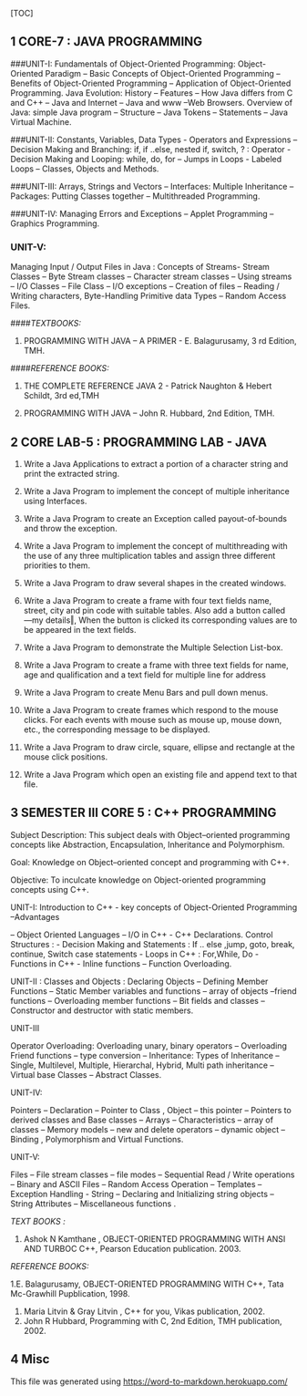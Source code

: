 

[TOC]

## 1 CORE-7 : JAVA PROGRAMMING

###UNIT-I: 
Fundamentals of Object-Oriented Programming: Object-Oriented Paradigm – Basic Concepts of Object-Oriented Programming – Benefits of Object-Oriented Programming – Application of Object-Oriented Programming. Java Evolution: History – Features – How Java differs from C and C++ – Java and Internet – Java and www –Web Browsers. Overview of Java: simple Java program – Structure – Java Tokens – Statements – Java Virtual Machine.

###UNIT-II: 
Constants, Variables, Data Types - Operators and Expressions – Decision Making and Branching: if, if ..else, nested if, switch, ? : Operator - Decision Making and Looping: while, do, for – Jumps in Loops - Labeled Loops – Classes, Objects and Methods.

###UNIT-III: 
Arrays, Strings and Vectors – Interfaces: Multiple Inheritance – Packages: Putting Classes together – Multithreaded Programming.

###UNIT-IV:
Managing Errors and Exceptions  –  Applet  Programming  –  Graphics Programming.

### UNIT-V: 
Managing Input / Output Files in Java : Concepts of Streams- Stream Classes – Byte Stream classes – Character stream classes – Using streams – I/O Classes – File Class – I/O exceptions – Creation of files – Reading / Writing characters, Byte-Handling Primitive data Types – Random Access Files.

####_TEXTBOOKS:_

1. PROGRAMMING WITH JAVA – A PRIMER - E. Balagurusamy, 3 rd Edition, TMH.

####_REFERENCE BOOKS:_

1. THE COMPLETE REFERENCE JAVA 2 - Patrick Naughton &amp; Hebert Schildt, 3rd ed,TMH

1. PROGRAMMING WITH JAVA – John R. Hubbard, 2nd Edition, TMH.



## 2 CORE LAB-5 : PROGRAMMING LAB - JAVA

1. Write a Java Applications to extract a portion of a character string and print the extracted string.

1. Write a Java Program to implement the concept of multiple inheritance using Interfaces.

1. Write a Java Program to create an Exception called payout-of-bounds and throw the exception.

1. Write a Java Program to implement the concept of multithreading with the use of any three multiplication tables and assign three different priorities to them.

1. Write a Java Program to draw several shapes in the created windows.

1. Write a Java Program to create a frame with four text fields name, street, city and pin code with suitable tables. Also add a button called ―my details‖, When the button is clicked its corresponding values are to be appeared in the text fields.

1. Write a Java Program to demonstrate the Multiple Selection List-box.

1. Write a Java Program to create a frame with three text fields for name, age and qualification and a text field for multiple line for address

1. Write a Java Program to create Menu Bars and pull down menus.

1. Write a Java Program to create frames which respond to the mouse clicks. For each events with mouse such as mouse up, mouse down, etc., the corresponding message to be displayed.

1. Write a Java Program to draw circle, square, ellipse and rectangle at the mouse click positions.

1. Write a Java Program which open an existing file and append text to that file.


## 3 SEMESTER III CORE 5 : C++ PROGRAMMING

Subject Description: This subject deals with Object–oriented programming concepts like Abstraction, Encapsulation, Inheritance and Polymorphism.

Goal: Knowledge on Object–oriented concept and programming with C++.

Objective: To inculcate knowledge on Object-oriented programming concepts using C++.

UNIT-I: Introduction to C++ - key concepts  of Object-Oriented Programming –Advantages

– Object Oriented Languages – I/O in C++ - C++ Declarations. Control Structures : - Decision Making and Statements : If .. else ,jump, goto, break, continue, Switch case statements - Loops in C++ : For,While, Do - Functions in C++ - Inline functions – Function Overloading.

UNIT-II : Classes and Objects : Declaring Objects – Defining Member Functions – Static Member variables and functions – array of objects –friend functions – Overloading member functions – Bit fields and classes – Constructor and destructor with static members.

UNIT-III

Operator Overloading: Overloading unary, binary operators – Overloading Friend functions – type conversion – Inheritance: Types of Inheritance – Single, Multilevel, Multiple, Hierarchal, Hybrid, Multi path inheritance – Virtual base Classes – Abstract Classes.

UNIT-IV:

Pointers – Declaration – Pointer to Class , Object – this pointer – Pointers to derived classes and Base classes – Arrays – Characteristics – array of classes – Memory models – new and delete operators – dynamic object – Binding , Polymorphism and Virtual Functions.

UNIT-V:

Files – File stream classes – file modes – Sequential Read / Write operations – Binary and ASCII Files – Random Access Operation – Templates – Exception Handling - String – Declaring and Initializing string objects – String Attributes – Miscellaneous functions .

_TEXT BOOKS :_

1. Ashok N Kamthane , OBJECT-ORIENTED PROGRAMMING WITH ANSI AND TURBOC C++, Pearson Education publication. 2003.

_REFERENCE BOOKS:_

1.E. Balagurusamy, OBJECT-ORIENTED PROGRAMMING WITH C++, Tata Mc-Grawhill Pupblication, 1998.

1. Maria Litvin &amp; Gray Litvin , C++ for you, Vikas publication, 2002.
2. John R Hubbard, Programming with C, 2nd Edition, TMH publication, 2002.

## 4 Misc
This file was generated using https://word-to-markdown.herokuapp.com/

